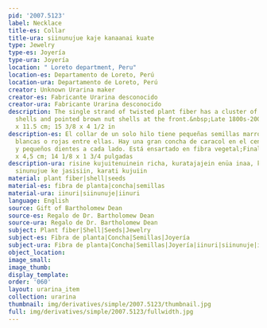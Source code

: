 ```yaml
---
pid: '2007.5123'
label: Necklace
title-es: Collar
title-ura: siinunujue kaje kanaanai kuate
type: Jewelry
type-es: Joyería
type-ura: Joyería
location: " Loreto department, Peru"
location-es: Departamento de Loreto, Perú
location-ura: Departamento de Loreto, Perú
creator: Unknown Urarina maker
creator-es: Fabricante Urarina desconocido
creator-ura: Fabricante Urarina desconocido
description: The single strand of twisted plant fiber has a cluster of large spiral
  shells and pointed brown nut shells at the front.&nbsp;Late 1800s-2002.&nbsp;39
  x 11.5 cm; 15 3/8 x 4 1/2 in
description-es: El collar de un solo hilo tiene pequeñas semillas marrones con cuentas
  blancas o rojas entre ellas. Hay una gran concha de caracol en el centro frontal
  y pequeños dientes a cada lado. Está ensartado en fibra vegetal;Finales de 1800-1996;36
  x 4,5 cm; 14 1/8 x 1 3/4 pulgadas
description-ura: risine kujuitenuinein richa, kuratajajein enüa inaa, kanii katü,
  sinunujue ke jasisiin, karati kujuiin
material: plant fiber|shell|seeds
material-es: fibra de planta|concha|semillas
material-ura: iinuri|siinunuje|iinuri
language: English
source: Gift of Bartholomew Dean
source-es: Regalo de Dr. Bartholomew Dean
source-ura: Regalo de Dr. Bartholomew Dean
subject: Plant fiber|Shell|Seeds|Jewelry
subject-es: Fibra de planta|Concha|Semillas|Joyería
subject-ura: Fibra de planta|Concha|Semillas|Joyería|iinuri|siinunuje|iinuri
object_location:
image_small:
image_thumb:
display_template:
order: '060'
layout: urarina_item
collection: urarina
thumbnail: img/derivatives/simple/2007.5123/thumbnail.jpg
full: img/derivatives/simple/2007.5123/fullwidth.jpg
---
```

